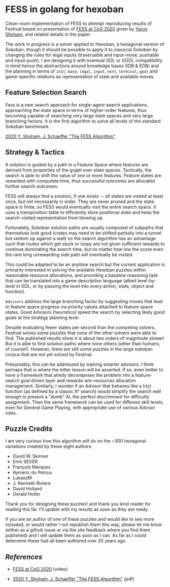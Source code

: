 # FESS in golang for hexoban

Clean-room implementation of FESS to attempt reproducing results of Festival 
based on presentation of [FESS at CoG 2020] given by
[Yaron Shoham](https://festival-solver.site), and related details in the paper.

The work in progress is a solver applied to Hexoban, a hexagonal version of
Sokoban, though it should be possible to apply it to classical Sokoban by
changing the rules for legal inputs (traversable and input-move, pushable and
input-push).  I am designing it with eventual GDL or GGDL compatibility in mind
hence the abstractions around knowledge bases (IDB & EDB) and the planning in
terms of `init`, `base`, `legal`, `input`, `next`, `terminal`, `goal` and
game-specific relations as representation of state and available moves.

## Feature Selection Search

Fess is a new search approach for single-agent search applications, approaching
the state space in terms of higher-order features, thus becoming capable of
searching very large state spaces and very large branching factors.  It is the
first algorithm to solve all levels of the standard Sokoban benchmark.

[2020 Y. Shoham, J. Schaeffer "The FESS Algorithm"]

## Strategy & Tactics

A solution is guided by a path in a Feature Space where features are derived
from properties of the graph over state spaces.  Tactically, the search is able
to shift the value of one or more features.  Feature states are rewarded with
computate time, thus successful outcomes are allocated further search outcomes.

FESS will always find a solution, if one exists -- all states are visited at
least once, but not necessarily in order.  They are never pruned and the state
space is finite, so FESS would eventually visit the entire search space.  It
uses a transposition table to efficiently store positional state and keep the
search-visited representation from blowing up.

Fortunately, Sokoban solution paths are usually composed of subpaths that
themselves look good (crates may need to be shifted partially into a tunnel
but seldom up against a wall) so the search algorithm has an advantage such
that routes which get stuck or loopy are not given sufficient rewards to 
continue dominating the search time, but no matter how low the score even the
rare long unrewarding side path will eventually be visited.

This could be adapted to be an anytime search but the current application is
primarily interested in solving the available Hexoban puzzles within reasonable
resource allocations, and providing a baseline reasoning task that can be
translated into a game description language (albeit level-by-level in GDL, or
by passing the level into every action, state, object and function).

`Advisors` address the large branching factor by suggesting moves that lead to
feature space progress via priority values attached to feature space states.
Good Advisors (heuristics) speed the search by selecting likely good goals at
the strategy planning level.

Despite evaluating fewer states per second than the competing solvers, Festival
solves some puzzles that none of the other solvers were able to find.  The
published results show it is about two orders of magnitude slower!  But it is
able to find solution paths where none others (other than humans, of course!).
However, there are still some puzzles in the large sokoban corpus that are not
yet solved by Festival.

Presumably, this can be addressed by training smarter advisors.  I think perhaps
that is where the bitter lesson will be asserted.  If so, even better to have a
framework that alredy decomposes the problem into a feature-search goal driven
layer and rewards-are-resources allocation management.  Similarly, I wonder if
an Advisor that behaves like a h(x) function (as defined by a classic A* search)
would simplify the search well enough to present a "dumb" AI, the perfect
discriminant for difficulty assignment.  Then the same framework can be used for
different skill levels, even for General Game Playing, with appropriate use of
various Advisor roles.

## Puzzle Credits

I am very curious how this algorithm will do on the
~300 hexagonal variations created by these eight authors:

- David W. Skinner
- Erim SEVER
- François Marques
- Aymeric du Peloux
- LukaszM
- J. Kenneth Riviere
- David Holland
- Gerald Holler

Thank you for designing these puzzles!  and thank you kind reader for reading
this far.  I'll update with my results as soon as they are ready.

If you are an author of one of these puzzles and would like to see more
included, or would rather I not republish them this way, please let me know
(either as a github issue or via the site feedback where you find them
published) and I will update them as soon as I can.  As far as I could
determine these had all been authored over 20 years ago.



## _References_

- [FESS at CoG 2020] (video)

- [2020 Y. Shoham, J. Schaeffer "The FESS Algorithm"] (pdf)


[FESS at CoG 2020]: https://archive.org/details/fess-algorithm

[2020 Y. Shoham, J. Schaeffer "The FESS Algorithm"]: https://ieee-cog.org/2020/papers/paper_44.pdf
